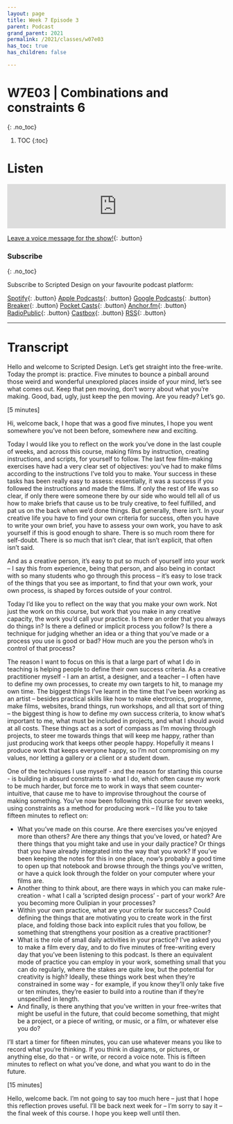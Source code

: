 ```yaml
---
layout: page
title: Week 7 Episode 3
parent: Podcast
grand_parent: 2021
permalink: /2021/classes/w07e03
has_toc: true
has_children: false

---
```


# W7E03 | Combinations and constraints 6
{: .no_toc}

1. TOC
{:toc}



# Listen

<iframe src="https://anchor.fm/scripteddesign/embed/episodes/S01-W07-E03-Scripted-Design--Week-7-Episode-3-emo9bg" height="102px" width="100%" frameborder="0" scrolling="no"></iframe>

<br>

[Leave a voice message for the show!](https://anchor.fm/scripteddesign/message){: .button}

### Subscribe
{: .no_toc}

Subscribe to Scripted Design on your favourite podcast platform:

[Spotify](https://open.spotify.com/show/3sYD3KyPJXnIHUY2m2uFcy){: .button} [Apple Podcasts](https://podcasts.apple.com/nl/podcast/scripted-design/id1533696064?l=en){: .button} [Google Podcasts](https://www.google.com/podcasts?feed=aHR0cHM6Ly9hbmNob3IuZm0vcy8zN2QzMjZjNC9wb2RjYXN0L3Jzcw==){: .button} [Breaker](https://breaker.audio/scripted-design){: .button} [Pocket Casts](https://pca.st/h40ivs5f){: .button} [Anchor.fm](https://anchor.fm/scripteddesign){: .button} [RadioPublic](https://radiopublic.com/scripted-design-WaxpdP){: .button} [Castbox](https://castbox.fm/channel/Scripted-Design-id3371338){: .button} [RSS](https://anchor.fm/s/37d326c4/podcast/rss){: .button}

---

# Transcript



Hello and welcome to Scripted Design. Let’s get straight into the free-write. Today the prompt is: practice. Five minutes to bounce a pinball around those weird and wonderful unexplored places inside of your mind, let’s see what comes out. Keep that pen moving, don’t worry about what you’re making. Good, bad, ugly, just keep the pen moving. Are you ready? Let’s go.

[5 minutes]

Hi, welcome back, I hope that was a good five minutes, I hope you went somewhere you’ve not been before, somewhere new and exciting.

Today I would like you to reflect on the work you’ve done in the last couple of weeks, and across this course, making films by instruction, creating instructions, and scripts, for yourself to follow. The last few film-making exercises have had a very clear set of objectives: you’ve had to make films according to the instructions I’ve told you to make. Your success in these tasks has been really easy to assess: essentially, it was a success if you followed the instructions and made the films. If only the rest of life was so clear, if only there were someone there by our side who would tell all of us how to make briefs that cause us to be truly creative, to feel fulfilled, and pat us on the back when we’d done things. But generally, there isn’t. In your creative life you have to find your own criteria for success, often you have to write your own brief, you have to assess your own work, you have to ask yourself if this is good enough to share. There is so much room there for self-doubt. There is so much that isn’t clear, that isn’t explicit, that often isn’t said.

And as a creative person, it’s easy to put so much of yourself into your work – I say this from experience, being that person, and also being in contact with so many students who go through this process – it’s easy to lose track of the things that you see as important, to find that your own work, your own process, is shaped by forces outside of your control.

Today I’d like you to reflect on the way that you make your own work. Not just the work on this course, but work that you make in any creative capacity, the work you’d call your practice. Is there an order that you always do things in? Is there a defined or implicit process you follow? Is there a technique for judging whether an idea or a thing that you’ve made or a process you use is good or bad? How much are you the person who’s in control of that process?

The reason I want to focus on this is that a large part of what I do in teaching is helping people to define their own success criteria. As a creative practitioner myself - I am an artist, a designer, and a teacher – I often have to define my own processes, to create my own targets to hit, to manage my own time. The biggest things I’ve learnt in the time that I’ve been working as an artist – besides practical skills like how to make electronics, programme, make films, websites, brand things, run workshops, and all that sort of thing – the biggest thing is how to define my own success criteria, to know what’s important to me, what must be included in projects, and what I should avoid at all costs. These things act as a sort of compass as I’m moving through projects, to steer me towards things that will keep me happy, rather than just producing work that keeps other people happy. Hopefully it means I produce work that keeps everyone happy, so I’m not compromising on my values, nor letting a gallery or a client or a student down.

One of the techniques I use myself - and the reason for starting this course - is building in absurd constraints to what I do, which often cause my work to be much harder, but force me to work in ways that seem counter-intuitive, that cause me to have to improvise throughout the course of making something. You’ve now been following this course for seven weeks, using constraints as a method for producing work – I’d like you to take fifteen minutes to reflect on:



*   What you’ve made on this course. Are there exercises you’ve enjoyed more than others? Are there any things that you’ve loved, or hated? Are there things that you might take and use in your daily practice? Or things that you have already integrated into the way that you work? If you’ve been keeping the notes for this in one place, now’s probably a good time to open up that notebook and browse through the things you’ve written, or have a quick look through the folder on your computer where your films are.
*   Another thing to think about, are there ways in which you can make rule-creation - what I call a ‘scripted design process’ - part of your work? Are you becoming more Oulipian in your processes?
*   Within your own practice, what are your criteria for success? Could defining the things that are motivating you to create work in the first place, and folding those back into explicit rules that you follow, be something that strengthens your position as a creative practitioner?
*   What is the role of small daily activities in your practice? I’ve asked you to make a film every day, and to do five minutes of free-writing every day that you’ve been listening to this podcast. Is there an equivalent mode of practice you can employ in your work, something small that you can do regularly, where the stakes are quite low, but the potential for creativity is high? Ideally, these things work best when they’re constrained in some way - for example, if you know they’ll only take five or ten minutes, they’re easier to build into a routine than if they’re unspecified in length.
*   And finally, is there anything that you’ve written in your free-writes that might be useful in the future, that could become something, that might be a project, or a piece of writing, or music, or a film, or whatever else you do?

I’ll start a timer for fifteen minutes, you can use whatever means you like to record what you’re thinking. If you think in diagrams, or pictures, or anything else, do that - or write, or record a voice note. This is fifteen minutes to reflect on what you’ve done, and what you want to do in the future.

[15 minutes]

Hello, welcome back. I’m not going to say too much here – just that I hope this reflection proves useful. I’ll be back next week for – I’m sorry to say it – the final week of this course. I hope you keep well until then.
